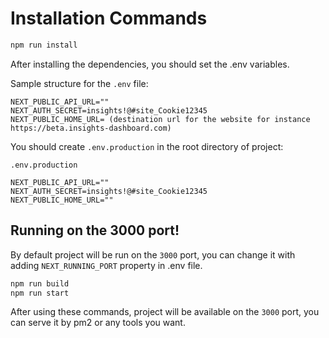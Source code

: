 # Installation Commands

```bash
npm run install
```

After installing the dependencies, you should set the .env variables.

Sample structure for the `.env` file:

```
NEXT_PUBLIC_API_URL=""
NEXT_AUTH_SECRET=insights!@#site_Cookie12345
NEXT_PUBLIC_HOME_URL= (destination url for the website for instance https://beta.insights-dashboard.com)
```

You should create `.env.production` in the root directory of project:

`.env.production`

```
NEXT_PUBLIC_API_URL=""
NEXT_AUTH_SECRET=insights!@#site_Cookie12345
NEXT_PUBLIC_HOME_URL=""
```

## Running on the 3000 port!

By default project will be run on the `3000` port, you can change it with adding `NEXT_RUNNING_PORT` property in .env file.

```bash
npm run build
npm run start
```

After using these commands, project will be available on the `3000` port, you can serve it by pm2 or any tools you want.
